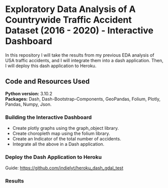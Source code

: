 # Exploratory Data Analysis of A Countrywide Traffic Accident Dataset (2016 - 2020) - Interactive Dashboard
In this repository I will take the results from my previous EDA analysis of USA traffic accidents, and I will integrate them into a dash application. Then, I will deploy this dash application to Heroku.

## Code and Resources Used
**Python version:** 3.10.2<br/>
**Packages:** Dash, Dash-Bootstrap-Components, GeoPandas, Folium, Plotly, Pandas, Numpy, Json.<br/>

### Building the Interactive Dashboard
* Create plotly graphs using the graph_object library.
* Create choropleth map using the folium library.
* Create an Indicator of the total number of accidents.
* Integrate all the above in a Dash application. 

### Deploy the Dash Application to Heroku
Guide: https://github.com/indielyt/heroku_dash_gdal_test

### Results

